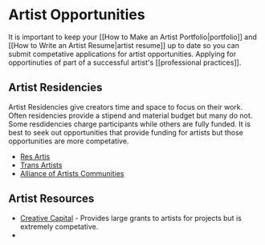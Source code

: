 # Artist Opportunities
It is important to keep your [[How to Make an Artist Portfolio|portfolio]] and [[How to Write an Artist Resume|artist resume]] up to date so you can submit competative applications for artist opportunities. Applying for opportinuties of part of a successful artist's [[professional practices]].

## Artist Residencies
Artist Residencies give creators time and space to focus on their work. Often residencies provide a stipend and material budget but many do not. Some resdidencies charge participants while others are fully funded. It is best to seek out opportunities that provide funding for artists but those opportunities are more competative. 
-  [Res Artis](http://www.resartis.org/) 
-  [Trans Artists](http://www.transartists.org/)
-  [Alliance of Artists Communities](http://www.artistcommunities.org/)

## Artist Resources
- [Creative Capital](https://www.creative-capital.org/) - Provides large grants to artists for projects but is extremely competative.
- 